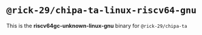 # `@rick-29/chipa-ta-linux-riscv64-gnu`

This is the **riscv64gc-unknown-linux-gnu** binary for `@rick-29/chipa-ta`
